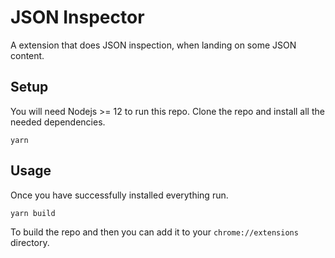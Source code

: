 # JSON Inspector

A extension that does JSON inspection, when landing on some JSON content.

## Setup

You will need Nodejs >= 12 to run this repo. Clone the repo and install all the needed dependencies.

```yarn```

## Usage

Once you have successfully installed everything run.

```yarn build```

To build the repo and then you can add it to your `chrome://extensions` directory.

